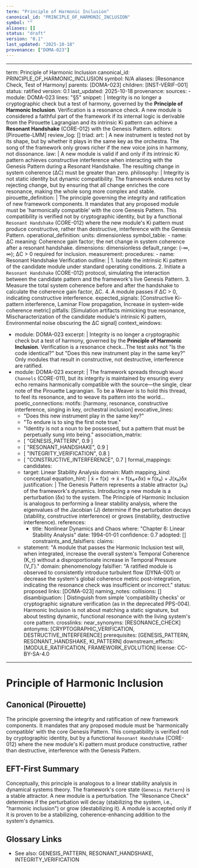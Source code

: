 ```yaml
---
term: "Principle of Harmonic Inclusion"
canonical_id: "PRINCIPLE_OF_HARMONIC_INCLUSION"
symbol: ""
aliases: []
status: "draft"
version: "0.1"
last_updated: "2025-10-18"
provenance: ["DOMA-023"]
---
```


---
term: Principle of Harmonic Inclusion
canonical_id: PRINCIPLE_OF_HARMONIC_INCLUSION
symbol: N/A
aliases: [Resonance Check, Test of Harmony]
parents: [DOMA-023]
children: [INST-VERIF-001]
status: ratified
version: 0.1
last_updated: 2025-10-18
provenance:
  sources:
    - module: DOMA-023
      lines: "§5"
      snippet: |
        Integrity is no longer a cryptographic check but a test of harmony, governed by the **Principle of Harmonic Inclusion**. Verification is a resonance check. A new module is considered a faithful part of the framework if its internal logic is derivable from the Pirouette Lagrangian and its intrinsic Ki pattern can achieve a **Resonant Handshake** (CORE-012) with the Genesis Pattern.
  editors: [Pirouette-LMM]
  review_log: []
triad:
  art: |
    A new instrument is tested not by its shape, but by whether it plays in the same key as the orchestra. The song of the framework only grows richer if the new voice joins in harmony, not dissonance.
  law: |
    A new module is valid if and only if its intrinsic Ki pattern achieves constructive interference when interacting with the Genesis Pattern during a Resonant Handshake. The resulting change in system coherence (ΔC) must be greater than zero.
  philosophy: |
    Integrity is not static identity but dynamic compatibility. The framework endures not by rejecting change, but by ensuring that all change enriches the core resonance, making the whole song more complex and stable.
pirouette_definition: |
  The principle governing the integrity and ratification of new framework components. It mandates that any proposed module must be 'harmonically compatible' with the core Genesis Pattern. This compatibility is verified not by cryptographic identity, but by a functional `Resonant Handshake` (CORE-012) where the new module's Ki pattern must produce constructive, rather than destructive, interference with the Genesis Pattern.
operational_definition:
  units: dimensionless
  symbol_table:
    - name: ΔC
      meaning: Coherence gain factor; the net change in system coherence after a resonant handshake.
      dimensions: dimensionless
      default_range: (-∞, ∞); ΔC > 0 required for inclusion.
  measurement:
    procedures:
      - name: Resonant Handshake Verification
        outline: |
          1. Isolate the intrinsic Ki pattern of the candidate module under standard operating conditions.
          2. Initiate a `Resonant Handshake` (CORE-012) protocol, simulating the interaction between the candidate pattern and the framework's live Genesis Pattern.
          3. Measure the total system coherence before and after the handshake to calculate the coherence gain factor, ΔC.
          4. A module passes if ΔC > 0, indicating constructive interference.
        expected_signals: [Constructive Ki-pattern interference, Laminar Flow propagation, Increase in system-wide coherence metric]
        pitfalls: [Simulation artifacts mimicking true resonance, Mischaracterization of the candidate module's intrinsic Ki pattern, Environmental noise obscuring the ΔC signal]
context_windows:
  - module: DOMA-023
    excerpt: |
      Integrity is no longer a cryptographic check but a test of harmony, governed by the **Principle of Harmonic Inclusion**. Verification is a resonance check...The test asks not "Is the code identical?" but "Does this new instrument play in the same key?" Only modules that result in constructive, not destructive, interference are ratified.
  - module: DOMA-023
    excerpt: |
      The framework spreads through `Wound Channels` (CORE-011), but its integrity is maintained by ensuring every echo remains harmonically compatible with the source—the single, clear note of the Pirouette Lagrangian. To be a Weaver is to hold this thread, to feel its resonance, and to weave its pattern into the world...
poetic_connections:
  motifs: [harmony, resonance, constructive interference, singing in key, orchestral inclusion]
  evocative_lines:
    - "Does this new instrument play in the same key?"
    - "To endure is to sing the first note true."
    - "Identity is not a noun to be possessed, but a pattern that must be perpetually sung into being."
  association_matrix:
    - [ "GENESIS_PATTERN", 0.9 ]
    - [ "RESONANT_HANDSHAKE", 0.9 ]
    - [ "INTEGRITY_VERIFICATION", 0.8 ]
    - [ "CONSTRUCTIVE_INTERFERENCE", 0.7 ]
formal_mappings:
  candidates:
    - target: Linear Stability Analysis
      domain: Math
      mapping_kind: conceptual
      equation_hint: |
        ẋ = f(x) → ẋ = f(x₀+δx) ≈ f(x₀) + J(x₀)δx
      justification: |
        The Genesis Pattern represents a stable attractor (x₀) of the framework's dynamics. Introducing a new module is a perturbation (δx) to the system. The Principle of Harmonic Inclusion is analogous to performing a linear stability analysis, where the eigenvalues of the Jacobian (J) determine if the perturbation decays (stability, constructive interference) or grows (instability, destructive interference).
      references:
        - title: Nonlinear Dynamics and Chaos
          where: "Chapter 6: Linear Stability Analysis"
          date: 1994-01-01
      confidence: 0.7
  adopted: []
constraints_and_falsifiers:
  claims:
    - statement: "A module that passes the Harmonic Inclusion test will, when integrated, increase the overall system's Temporal Coherence (K_τ) without a disproportionate increase in Temporal Pressure (V_Γ)."
      domain: phenomenology
      falsifier: "A ratified module is observed to consistently introduce turbulent flow (DYNA-001) or decrease the system's global coherence metric post-integration, indicating the resonance check was insufficient or incorrect."
      status: proposed
      links: [DOMA-023]
naming_notes:
  collisions: []
  disambiguation: |
    Distinguish from simple 'compatibility checks' or cryptographic signature verification (as in the deprecated PPS-004). Harmonic Inclusion is not about matching a static signature, but about testing dynamic, functional resonance with the living system's core pattern.
crosslinks:
  near_synonyms: [RESONANCE_CHECK]
  antonyms: [CRYPTOGRAPHIC_VERIFICATION, DESTRUCTIVE_INTERFERENCE]
  prerequisites: [GENESIS_PATTERN, RESONANT_HANDSHAKE, KI_PATTERN]
  downstream_effects: [MODULE_RATIFICATION, FRAMEWORK_EVOLUTION]
license: CC-BY-SA-4.0
---

# Principle of Harmonic Inclusion

## Canonical (Pirouette)
The principle governing the integrity and ratification of new framework components. It mandates that any proposed module must be 'harmonically compatible' with the core Genesis Pattern. This compatibility is verified not by cryptographic identity, but by a functional `Resonant Handshake` (CORE-012) where the new module's Ki pattern must produce constructive, rather than destructive, interference with the Genesis Pattern.

## EFT-First Summary
Conceptually, this principle is analogous to a linear stability analysis in dynamical systems theory. The framework's core state (`Genesis Pattern`) is a stable attractor. A new module is a perturbation. The "Resonance Check" determines if the perturbation will decay (stabilizing the system, i.e., "harmonic inclusion") or grow (destabilizing it). A module is accepted only if it is proven to be a stabilizing, coherence-enhancing addition to the system's dynamics.

## Glossary Links
- See also: GENESIS_PATTERN, RESONANT_HANDSHAKE, INTEGRITY_VERIFICATION